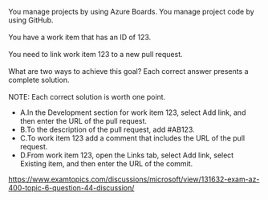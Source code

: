 You manage projects by using Azure Boards. You manage project code by using GitHub.<br/><br/>You have a work item that has an ID of 123.<br/><br/>You need to link work item 123 to a new pull request.<br/><br/>What are two ways to achieve this goal? Each correct answer presents a complete solution.<br/><br/>NOTE: Each correct solution is worth one point.<ul><li class="multi-choice-item correct-hidden"><span class="multi-choice-letter" data-choice-letter="A">A.</span>In the Development section for work item 123, select Add link, and then enter the URL of the pull request.</li><li class="multi-choice-item"><span class="multi-choice-letter" data-choice-letter="B">B.</span>To the description of the pull request, add #AB123.</li><li class="multi-choice-item"><span class="multi-choice-letter" data-choice-letter="C">C.</span>To work item 123 add a comment that includes the URL of the pull request.</li><li class="multi-choice-item correct-hidden"><span class="multi-choice-letter" data-choice-letter="D">D.</span>From work item 123, open the Links tab, select Add link, select Existing item, and then enter the URL of the commit.</li></ul><p><a href="https://www.examtopics.com/discussions/microsoft/view/131632-exam-az-400-topic-6-question-44-discussion/">https://www.examtopics.com/discussions/microsoft/view/131632-exam-az-400-topic-6-question-44-discussion/</a></p><script src="https://giscus.app/client.js"                    data-repo="azsamples/az204"                    data-repo-id="R_kgDOMRXzDQ"                    data-category="General"                    data-category-id="DIC_kwDOMRXzDc4Cgi27"                    data-mapping="pathname"                    data-strict="0"                    data-reactions-enabled="0"                    data-emit-metadata="0"                    data-input-position="bottom"                    data-theme="preferred_color_scheme"                    data-lang="en"                    crossorigin="anonymous"                    async>                    </script>